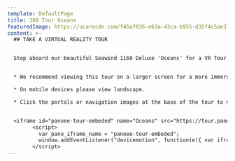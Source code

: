 ```yaml
---
template: DefaultPage
title: 360 Tour Oceans
featuredImage: https://ucarecdn.com/f45af036-e63a-43ca-b955-d35f4c5ae379/-/crop/2000x875/0,192/-/preview/
content: >-
  ## TAKE A VIRTUAL REALITY TOUR


  Step aboard our beautiful Seawind 1160 Deluxe 'Oceans' for a VR Tour. She is our largest vessel and offers the wow factor!  A large and luxurious indoor saloon area, overwater targa seating plus an enormous foredeck with seating area and trampolines.  Suitable for couples, families and small groups through to larger groups of up to 30 guests.  


  * We recommend viewing this tour on a larger screen for a more immersive viewing experience.

  * On mobile devices please view landscape.

  * Click the portals or navigation images at the base of the tour to move throughout the boat.


  <iframe id="panoee-tour-embeded" name="Oceans" src="https://tour.panoee.com/iframe/oceans" frameBorder="0" width="100%" height="400px" scrolling="no" allowvr="yes" allow="vr; xr; accelerometer; gyroscope; autoplay;" allowFullScreen="false" webkitallowfullscreen="false" mozallowfullscreen="false" loading="eager"></iframe>
        <script>
          var pano_iframe_name = "panoee-tour-embeded";
          window.addEventListener("devicemotion", function(e){ var iframe = document.getElementById(pano_iframe_name); if (iframe) iframe.contentWindow.postMessage({ type:"devicemotion", deviceMotionEvent:{ acceleration:{ x:e.acceleration.x, y:e.acceleration.y, z:e.acceleration.z }, accelerationIncludingGravity:{ x:e.accelerationIncludingGravity.x, y:e.accelerationIncludingGravity.y, z:e.accelerationIncludingGravity.z }, rotationRate:{ alpha:e.rotationRate.alpha, beta:e.rotationRate.beta, gamma:e.rotationRate.gamma }, interval:e.interval, timeStamp:e.timeStamp } }, "*"); });
        </script>
---
```

